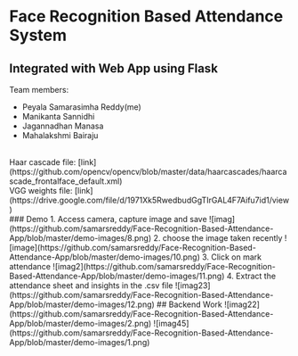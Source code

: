 # Face Recognition Based Attendance System

## Integrated with Web App using Flask

Team members:
- Peyala Samarasimha Reddy(me)
- Manikanta Sannidhi
- Jagannadhan Manasa
- Mahalakshmi Bairaju
</br>
Haar cascade file: [link](https://github.com/opencv/opencv/blob/master/data/haarcascades/haarcascade_frontalface_default.xml)
</br>VGG weights file: [link](https://drive.google.com/file/d/1971Xk5RwedbudGgTIrGAL4F7Aifu7id1/view)
</br>
### Demo
1. Access camera, capture image and save
![imag](https://github.com/samarsreddy/Face-Recognition-Based-Attendance-App/blob/master/demo-images/8.png)
2. choose the image taken recently
![image](https://github.com/samarsreddy/Face-Recognition-Based-Attendance-App/blob/master/demo-images/10.png)
3. Click on mark attendance
![imag2](https://github.com/samarsreddy/Face-Recognition-Based-Attendance-App/blob/master/demo-images/11.png)
4. Extract the attendance sheet and insights in the .csv file
![imag23](https://github.com/samarsreddy/Face-Recognition-Based-Attendance-App/blob/master/demo-images/12.png)
## Backend Work
![imag22](https://github.com/samarsreddy/Face-Recognition-Based-Attendance-App/blob/master/demo-images/2.png)
![imag45](https://github.com/samarsreddy/Face-Recognition-Based-Attendance-App/blob/master/demo-images/1.png)

